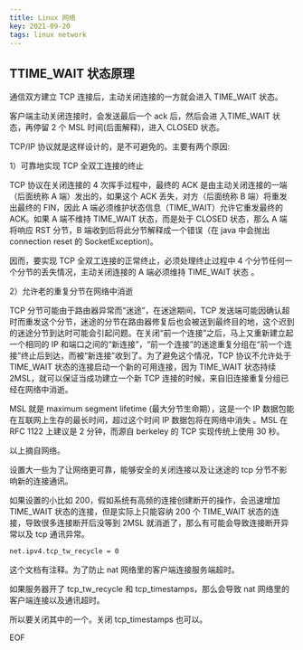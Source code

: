 ```yaml
---
title: Linux 网络
key: 2021-09-20
tags: linux network
---
```


## TTIME_WAIT 状态原理

通信双方建立 TCP 连接后，主动关闭连接的一方就会进入 TIME_WAIT 状态。

客户端主动关闭连接时，会发送最后一个 ack 后，然后会进 入TIME_WAIT 状态，再停留 2 个 MSL 时间(后面解释)，进入 CLOSED 状态。

<!--more-->

TCP/IP 协议就是这样设计的，是不可避免的。主要有两个原因:

1）可靠地实现 TCP 全双工连接的终止

TCP 协议在关闭连接的 4 次挥手过程中，最终的 ACK 是由主动关闭连接的一端（后面统称 A 端）发出的，如果这个 ACK 丢失，对方（后面统称 B 端）将重发出最终的 FIN，因此 A 端必须维护状态信息（TIME_WAIT）允许它重发最终的 ACK。如果 A 端不维持 TIME_WAIT 状态，而是处于 CLOSED 状态，那么 A 端将响应 RST 分节，B 端收到后将此分节解释成一个错误（在 java 中会抛出 connection reset 的 SocketException)。

因而，要实现 TCP 全双工连接的正常终止，必须处理终止过程中 4 个分节任何一个分节的丢失情况，主动关闭连接的 A 端必须维持 TIME_WAIT 状态 。

2）允许老的重复分节在网络中消逝

TCP 分节可能由于路由器异常而“迷途”，在迷途期间，TCP 发送端可能因确认超时而重发这个分节，迷途的分节在路由器修复后也会被送到最终目的地，这个迟到的迷途分节到达时可能会引起问题。在关闭“前一个连接”之后，马上又重新建立起一个相同的 IP 和端口之间的“新连接”，“前一个连接”的迷途重复分组在“前一个连接”终止后到达，而被“新连接”收到了。为了避免这个情况，TCP 协议不允许处于 TIME_WAIT 状态的连接启动一个新的可用连接，因为 TIME_WAIT 状态持续 2MSL，就可以保证当成功建立一个新 TCP 连接的时候，来自旧连接重复分组已经在网络中消逝。

MSL 就是 maximum segment lifetime (最大分节生命期），这是一个 IP 数据包能在互联网上生存的最长时间，超过这个时间 IP 数据包将在网络中消失 。MSL 在 RFC 1122 上建议是 2 分钟，而源自 berkeley 的 TCP 实现传统上使用 30 秒。

以上摘自网络。

设置大一些为了让网络更可靠，能够安全的关闭连接以及让迷途的 tcp 分节不影响新的连接通讯。

如果设置的小比如 200，假如系统有高频的连接创建断开的操作，会迅速增加 TIME_WAIT 状态的连接，但是实际上只能容纳 200 个 TIME_WAIT 状态的连接，导致很多连接断开后没等到 2MSL 就消逝了，那么有可能会导致连接断开异常以及 tcp 通讯异常。

```sh
net.ipv4.tcp_tw_recycle = 0
```

这个文档有注释。为了防止 nat 网络里的客户端连接服务端超时。

如果服务器开了 tcp_tw_recycle 和 tcp_timestamps，那么会导致 nat 网络里的客户端连接以及通讯超时。

所以要关闭其中的一个。关闭 tcp_timestamps 也可以。

EOF
